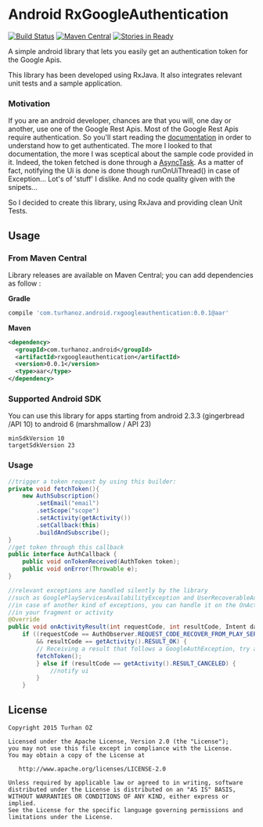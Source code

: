 # Android RxGoogleAuthentication
[![Build Status](https://travis-ci.org/TurhanOz/RxGoogleAuthentication.svg?branch=master)](https://travis-ci.org/TurhanOz/RxGoogleAuthentication)
[![Maven Central](https://img.shields.io/badge/maven--central-0.0.1-blue.svg)](http://search.maven.org/#search%7Cga%7C1%7Ca%3A%22rxgoogleauthentication%22)
[![Stories in Ready](https://badge.waffle.io/TurhanOz/RxGoogleAuthentication.png?label=ready&title=Ready)](https://waffle.io/TurhanOz/RxGoogleAuthentication)

A simple android library that lets you easily get an authentication token for the Google Apis.

This library has been developed using RxJava. It also integrates relevant unit tests and a sample application.

### Motivation
If you are an android developer, chances are that you will, one day or another, use one of the Google Rest Apis.
Most of the Google Rest Apis require authentication. So you'll start reading the [documentation](https://developers.google.com/android/guides/http-auth) in order to understand how to get authenticated.
The more I looked to that documentation, the more I was sceptical about the sample code provided in it. Indeed, the token fetched is done through a [AsyncTask](http://jdam.cd/async-android/). As a matter of fact, notifying the Ui is done is done though runOnUiThread() in case of Exception...
Lot's of 'stuff' I dislike. And no code quality given with the snipets...

So I decided to create this library, using RxJava and providing clean Unit Tests.

## Usage

### From Maven Central

Library releases are available on Maven Central; you can add dependencies as follow :

**Gradle**

```groovy
compile 'com.turhanoz.android.rxgoogleauthentication:0.0.1@aar'
```
**Maven**

```xml
<dependency>
  <groupId>com.turhanoz.android</groupId>
  <artifactId>rxgoogleauthentication</artifactId>
  <version>0.0.1</version>
  <type>aar</type>
</dependency>
```

### Supported Android SDK

You can use this library for apps starting from android 2.3.3 (gingerbread /API 10) to android 6 (marshmallow / API 23)

```
minSdkVersion 10
targetSdkVersion 23
```

### Usage

```java
//trigger a token request by using this builder:
private void fetchToken(){
    new AuthSubscription()
        .setEmail("email")
        .setScope("scope")
        .setActivity(getActivity())
        .setCallback(this)
        .buildAndSubscribe();
}
//get token through this callback
public interface AuthCallback {
    public void onTokenReceived(AuthToken token);
    public void onError(Throwable e);
}

//relevant exceptions are handled silently by the library
//such as GooglePlayServicesAvailabilityException and UserRecoverableAuthException
//in case of another kind of exceptions, you can handle it on the OnActivityResult callback
//in your fragment or activity
@Override
public void onActivityResult(int requestCode, int resultCode, Intent data) {
    if ((requestCode == AuthObserver.REQUEST_CODE_RECOVER_FROM_PLAY_SERVICES_ERROR)
        && resultCode == getActivity().RESULT_OK) {
        // Receiving a result that follows a GoogleAuthException, try auth again
        fetchToken();
        } else if (resultCode == getActivity().RESULT_CANCELED) {
            //notify ui
        }
    }
```

License
-------

    Copyright 2015 Turhan OZ

    Licensed under the Apache License, Version 2.0 (the "License");
    you may not use this file except in compliance with the License.
    You may obtain a copy of the License at

       http://www.apache.org/licenses/LICENSE-2.0

    Unless required by applicable law or agreed to in writing, software
    distributed under the License is distributed on an "AS IS" BASIS,
    WITHOUT WARRANTIES OR CONDITIONS OF ANY KIND, either express or implied.
    See the License for the specific language governing permissions and
    limitations under the License.
